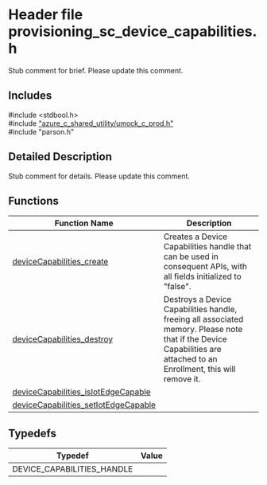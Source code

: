 # Header file provisioning_sc_device_capabilities.h 

Stub comment for brief. Please update this comment.

## Includes

\#include <stdbool.h>  
\#include ["azure_c_shared_utility/umock_c_prod.h"](iot-c-ref-umock-c-prod-h.md)  
\#include "parson.h"  

## Detailed Description

Stub comment for details. Please update this comment.

## Functions

Function Name                  | Description                                
--------------------------------|---------------------------------------------
[deviceCapabilities_create](./iot-c-ref-provisioning-sc-device-capabilities-h/devicecapabilities-create.md)            | Creates a Device Capabilities handle that can be used in consequent APIs, with all fields initialized to "false".
[deviceCapabilities_destroy](./iot-c-ref-provisioning-sc-device-capabilities-h/devicecapabilities-destroy.md)            | Destroys a Device Capabilities handle, freeing all associated memory. Please note that if the Device Capabilities are attached to an Enrollment, this will remove it.
[deviceCapabilities_isIotEdgeCapable](./iot-c-ref-provisioning-sc-device-capabilities-h/devicecapabilities-isiotedgecapable.md)            | 
[deviceCapabilities_setIotEdgeCapable](./iot-c-ref-provisioning-sc-device-capabilities-h/devicecapabilities-setiotedgecapable.md)            | 

## Typedefs

Typedef                        | Value                                
--------------------------------|---------------------------------------------
DEVICE_CAPABILITIES_HANDLE            | 

